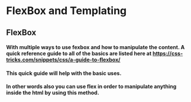 # FlexBox and Templating

## FlexBox

#### With multiple ways to use fexbox and how to manipulate the content. A quick reference guide to all of the basics are listed here at https://css-tricks.com/snippets/css/a-guide-to-flexbox/
#### This quick guide will help with the basic uses. 
#### In other words also you can use flex in order to manipulate anything inside the html by using this method. 